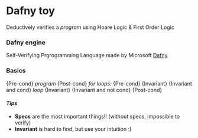 # Dafny toy
Deductively verifies a _program_ using Hoare Logic & First Order Logic

### Dafny engine
Self-Verifying Prgrogramming Language made by Microsoft [Dafny](https://github.com/Microsoft/dafny)

### Basics
{Pre-cond} _program_ {Post-cond}
_for loops:_
{Pre-cond} {Invariant} {Invariant and cond} _loop_ {Invariant} {Invariant and not cond} {Post-cond}
#### _Tips_
- __Specs__ are the most important things!! (without specs, impossible to verify)
- __Invariant__ is hard to find, but use your intuition :)
